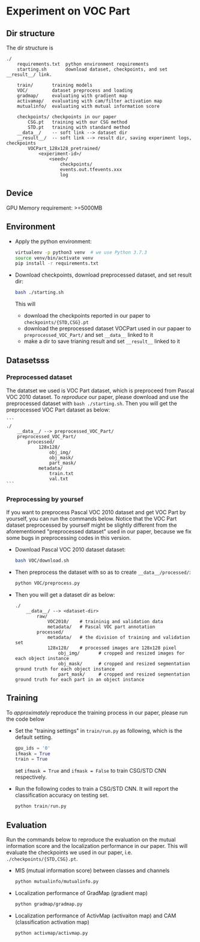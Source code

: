 # Experiment on VOC Part

## Dir structure

The dir structure is

```
./
    requirements.txt  python environment requirements
    starting.sh       download dataset, checkpoints, and set __result__/ link.

    train/       training models
    VOC/         dataset preprocess and loading
    gradmap/     evaluating with gradient map
    activamap/   evaluating with cam/filter activation map
    mutualinfo/  evaluating with mutual information score

    checkpoints/ checkpoints in our paper
        CSG.pt   training with our CSG method
        STD.pt   training with standard method
    __data__/    -- soft link --> dataset dir
    __result__/  -- soft link --> result dir, saving experiment logs, checkpoints
        VOCPart_128x128_pretrained/
            <experiment-id>/
                <seed>/
                    checkpoints/
                    events.out.tfevents.xxx
                    log

```

## Device

GPU Memory requirement: >=5000MB

## Environment

* Apply the python environment:

    ```bash
    virtualenv -p python3 venv  # we use Python 3.7.3
    source venv/bin/activate venv
    pip install -r requirements.txt
    ```

* Download checkpoints, download preprocessed dataset, and set result dir:

    ```bash
    bash ./starting.sh
    ```

    This will

    * download the checkpoints reported in our paper to `checkpoints/{STD,CSG}.pt`
    * download the preprocessed dataset VOCPart used in our papaer to `preprocessed_VOC_Part/` and set `__data__` linked to it
    * make a dir to save trianing result and set `__result__` linked to it


## Datasetsss

### Preprocessed dataset

The datatset we used is VOC Part dataset, which is preproceed from Pascal VOC 2010 dataset. To *reproduce* our paper, please download and use the preprocessed dataset with `bash ./starting.sh`. Then you will get the preprocessed VOC Part dataset as below:

    ```
    ./
        __data__/ --> preprocessed_VOC_Part/
        preprocessed_VOC_Part/
            processed/
                128x128/
                    obj_img/
                    obj_mask/
                    part_mask/
                metadata/
                    train.txt
                    val.txt
    ```

### Preprocessing by yoursef

If you want to preprocess Pascal VOC 2010 dataset and get VOC Part by yourself, you can run the commands below. Notice that the VOC Part dataset preprocessed by yourself might be slightly different from the aforementioned "preprocessed dataset" used in our paper, because we fix some bugs in preprocessing codes in this version.

* Download Pascal VOC 2010 dataset dataset:

    ```bash
    bash VOC/download.sh
    ```

* Then preprocess the dataset with so as to create `__data__/processed/`:

    ```bash
    python VOC/preprocess.py
    ```

* Then you will get a dataset dir as below:

    ```
    ./
        __data__/ --> <dataset-dir>
            raw/
                VOC2010/    # traininig and validation data
                metadata/   # Pascal VOC part annotation
            processed/
                metadata/   # the division of training and validation set
                128x128/    # processed images are 128x128 pixel
                    obj_img/       # cropped and resized images for each object instance
                    obj_mask/      # cropped and resized segmentation ground truth for each object instance
                    part_mask/     # cropped and resized segmentation ground truth for each part in an object instance
    ```

## Training

To *approximately* reproduce the training process in our paper, please run the code below

* Set the "training settings" in  `train/run.py` as following, which is the default setting.

    ```python
    gpu_ids = '0'
    ifmask = True
    train = True
    ```

    set `ifmask = True` and `ifmask = False` to train CSG/STD CNN respectively.

* Run the following codes to train a CSG/STD CNN. It will report the classification accuracy on testing set.

    ```python
    python train/run.py
    ```

## Evaluation

Run the commands below to reproduce the evaluation on the mutual information score and the localization performance in our paper. This will evaluate the checkpoints we used in our paper, i.e. `./checkpoints/{STD,CSG}.pt`.

* MIS (mutual information score) between classes and channels

    ```bash
    python mutualinfo/mutualinfo.py
    ```

* Localization performance of GradMap (gradient map)

    ```bash
    python gradmap/gradmap.py
    ```

* Localization performance of ActivMap (activaiton map) and CAM (classification activation map)

    ```bash
    python activmap/activmap.py
    ```
